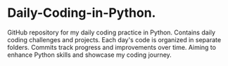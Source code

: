 # Daily-Coding-in-Python.
GitHub repository for my daily coding practice in Python. Contains daily coding challenges and projects. Each day's code is organized in separate folders. Commits track progress and improvements over time. Aiming to enhance Python skills and showcase my coding journey.
